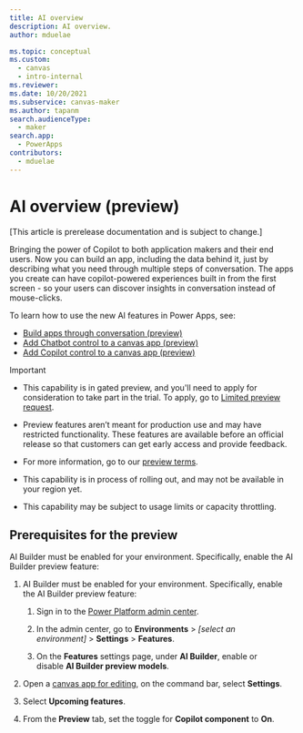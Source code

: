 ```yaml
---
title: AI overview
description: AI overview.
author: mduelae

ms.topic: conceptual
ms.custom: 
  - canvas
  - intro-internal
ms.reviewer: 
ms.date: 10/20/2021
ms.subservice: canvas-maker
ms.author: tapanm
search.audienceType: 
  - maker
search.app: 
  - PowerApps
contributors:
  - mduelae
---
```


# AI overview (preview)

[This article is prerelease documentation and is subject to change.]

Bringing the power of Copilot to both application makers and their end users. Now you can build an app, including the data behind it, just by describing what you need through multiple steps of conversation. The apps you create can have copilot-powered experiences built in from the first screen - so your users can discover insights in conversation instead of mouse-clicks.

To learn how to use the new AI features in Power Apps, see:

- [Build apps through conversation (preview)](ai-conversations-create-app.md)
- [Add Chatbot control to a canvas app (preview)](add-ai-chatbot.md)
- [Add Copilot control to a canvas app (preview)](add-ai-copilot.md)

> [!IMPORTANT]
>
> - This capability is in gated preview, and you'll need to apply for consideration to take part in the trial. To apply, go to [Limited preview request](https://forms.office.com/Pages/ResponsePage.aspx?id=v4j5cvGGr0GRqy180BHbR2LogRPRiTJDo1Rd8KnmcFRUMzlLTDZVQlJKSzNIWkVCMzE0VDFYVzk2QS4u).
>
> - Preview features aren’t meant for production use and may have restricted functionality. These features are available before an official release so that customers can get early access and provide feedback.
>
> - For more information, go to our [preview terms](https://go.microsoft.com/fwlink/?linkid=2189520).
>
> - This capability is in process of rolling out, and may not be available in your region yet.
>
> - This capability  may be subject to usage limits or capacity throttling.


## Prerequisites for the preview  

AI Builder must be enabled for your environment. Specifically, enable the AI Builder preview feature:

1. AI Builder must be enabled for your environment. Specifically, enable the AI Builder preview feature:

    1. Sign in to the [Power Platform admin center](https://admin.powerplatform.microsoft.com/).

    2. In the admin center, go to **Environments** &gt; *\[select an environment\]* &gt; **Settings** &gt; **Features**.

    3. On the **Features** settings page, under **AI Builder**, enable or disable **AI Builder preview models**.

3. Open a [canvas app for editing](edit-app.md), on the command bar, select **Settings**.
2. Select **Upcoming features**.
3. From the **Preview** tab, set the toggle for **Copilot component** to **On**.





